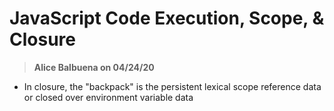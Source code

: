 # JavaScript Code Execution, Scope, & Closure

> **Alice Balbuena on 04/24/20**

* In closure, the "backpack" is the persistent lexical scope reference data or closed over environment variable data

